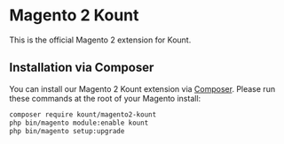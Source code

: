 Magento 2 Kount
=============================================

This is the official Magento 2 extension for Kount.

## Installation via Composer

You can install our Magento 2 Kount extension via [Composer](http://getcomposer.org/). Please run these commands at the root of your Magento install:
 ```bash
 composer require kount/magento2-kount
 php bin/magento module:enable kount
 php bin/magento setup:upgrade
 ```
